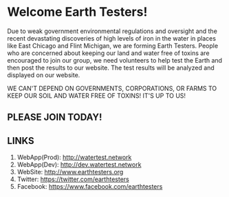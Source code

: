 # Welcome Earth Testers!
Due to weak government environmental regulations and oversight and the recent devastating discoveries of high levels of iron in the water in places like East Chicago and Flint Michigan, we are forming Earth Testers.  People who are concerned about keeping our land and water free of toxins are encouraged to join our group, we need volunteers to help test the Earth and then post the results to our website.  The test results will be analyzed and displayed on our website.

WE CAN'T DEPEND ON GOVERNMENTS, CORPORATIONS, OR FARMS TO KEEP OUR SOIL AND WATER FREE OF TOXINS!  IT'S UP TO US! 

## PLEASE JOIN TODAY!

## LINKS
1. WebApp(Prod): http://watertest.network
2. WebApp(Dev): http://dev.watertest.network
3. WebSite: http://www.earthtesters.org
4. Twitter: https://twitter.com/earthtesters
5. Facebook: https://www.facebook.com/earthtesters 



